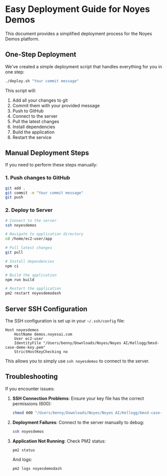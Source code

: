 # Easy Deployment Guide for Noyes Demos

This document provides a simplified deployment process for the Noyes Demos platform.

## One-Step Deployment

We've created a simple deployment script that handles everything for you in one step:

```bash
./deploy.sh "Your commit message"
```

This script will:
1. Add all your changes to git
2. Commit them with your provided message
3. Push to GitHub
4. Connect to the server
5. Pull the latest changes
6. Install dependencies
7. Build the application
8. Restart the service

## Manual Deployment Steps

If you need to perform these steps manually:

### 1. Push changes to GitHub
```bash
git add .
git commit -m "Your commit message"
git push
```

### 2. Deploy to Server
```bash
# Connect to the server
ssh noyesdemos

# Navigate to application directory
cd /home/ec2-user/app

# Pull latest changes
git pull

# Install dependencies
npm ci

# Build the application
npm run build

# Restart the application
pm2 restart noyesdemodash
```

## Server SSH Configuration

The SSH configuration is set up in your `~/.ssh/config` file:

```
Host noyesdemos
    HostName demos.noyesai.com
    User ec2-user
    IdentityFile "/Users/benny/Downloads/Noyes/Noyes AI/Kellogg/bmsd-case-demo-key.pem"
    StrictHostKeyChecking no
```

This allows you to simply use `ssh noyesdemos` to connect to the server.

## Troubleshooting

If you encounter issues:

1. **SSH Connection Problems**: Ensure your key file has the correct permissions (600):
   ```bash
   chmod 600 "/Users/benny/Downloads/Noyes/Noyes AI/Kellogg/bmsd-case-demo-key.pem"
   ```

2. **Deployment Failures**: Connect to the server manually to debug:
   ```bash
   ssh noyesdemos
   ```

3. **Application Not Running**: Check PM2 status:
   ```bash
   pm2 status
   ```
   
   And logs:
   ```bash
   pm2 logs noyesdemodash
   ``` 